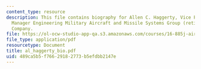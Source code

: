 ```yaml
---
content_type: resource
description: This file contains biography for Allen C. Haggerty, Vice President/General
  Manager Engineering Military Aircraft and Missile Systems Group (retired), The Boeing
  Company.
file: https://ol-ocw-studio-app-qa.s3.amazonaws.com/courses/16-885j-aircraft-systems-engineering-fall-2004/489ca5b5f76629182773b5efdbb2147e_al_haggerty_bio.pdf
file_type: application/pdf
resourcetype: Document
title: al_haggerty_bio.pdf
uid: 489ca5b5-f766-2918-2773-b5efdbb2147e
---
```

